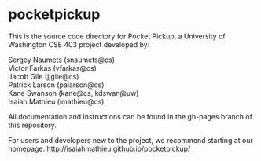 pocketpickup
============
This is the source code directory for Pocket Pickup, a University of Washington CSE 403 project developed by:

Sergey Naumets (snaumets@cs)  
Victor Farkas (vfarkas@cs)  
Jacob Gile (jjgile@cs)  
Patrick Larson (palarson@cs)  
Kane Swanson (kane@cs, kdswan@uw)  
Isaiah Mathieu (imathieu@cs)  

All documentation and instructions can be found in the gh-pages branch of this repository.

For users and developers new to the project, we recommend starting at our homepage: http://isaiahmathieu.github.io/pocketpickup/
